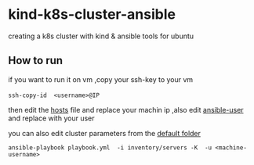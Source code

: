 # kind-k8s-cluster-ansible
creating a k8s cluster with kind & ansible tools for ubuntu 

## How to run
if you want to run it on vm ,copy your ssh-key to your vm

‍‍‍`ssh-copy-id  <username>@IP`

then edit the [hosts](./inventory/servers) file and replace your machin ip ,also edit [ansible-user](./roles/kind-cluster/vars/main.yml) and replace with your user

you can also edit cluster parameters from the [default folder](./roles/kind-cluster/defaults/main.yml)

`ansible-playbook playbook.yml  -i inventory/servers -K  -u <machine-username>`

